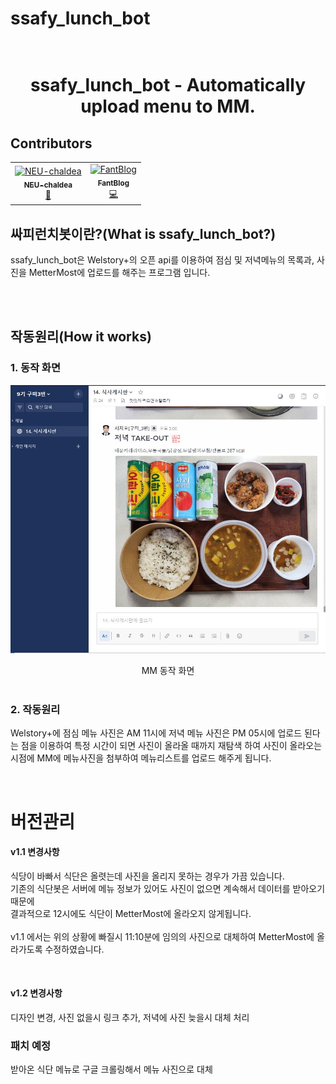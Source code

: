 # ssafy_lunch_bot

<h1 align="center">
  <br>
  ssafy_lunch_bot - Automatically upload menu to MM.
  <br>
</h1>

## Contributors

<table>
  <tbody>
    <tr>
      <td align="center"><a href="https://github.com/NEU-chaldea"><img src="https://avatars.githubusercontent.com/u/96049463?v=4?s=100" width="100px;" alt="NEU-chaldea"/><br /><sub><b>NEU-chaldea</b></sub></a><br /><a href="#maintenance-flaxinger" title="Maintenance">🚧</a></td>
      <td align="center"><a href="https://github.com/FantBlog"><img src="https://avatars.githubusercontent.com/u/115213236?v=4?s=100" width="100px;" alt="FantBlog"/><br /><sub><b>FantBlog</b></sub></a><br /><a href="https://github.com/BaekjoonHub/BaekjoonHub/commits?author=cokemania2" title="Code">💻</a></td>    </tr>
  </tbody>
</table>

<!--- 소개 --->

## 싸피런치봇이란?(What is ssafy_lunch_bot?)

<p>
  ssafy_lunch_bot은 Welstory+의 오픈 api를 이용하여 점심 및 저녁메뉴의 목록과, 사진을 MetterMost에 업로드를 해주는 프로그램 입니다.<br/>
</p>
<br />
<br />

<!--- 작동 원리 --->

## 작동원리(How it works)

### 1. 동작 화면

![](assets/images/sample.jpg)

<div align="center">MM 동작 화면</div>
<br/>

### 2. 작동원리

<p>
Welstory+에 점심 메뉴 사진은 AM 11시에 저녁 메뉴 사진은 PM 05시에 업로드 된다는 점을 이용하여 특정 시간이 되면 사진이 올라올 때까지 재탐색 하여 사진이 올라오는 시점에 MM에 메뉴사진을 첨부하여 메뉴리스트를 업로드 해주게 됩니다.
</p>
<br>


# 버전관리
#### v1.1 변경사항
<p> 식당이 바빠서 식단은 올렷는데 사진을 올리지 못하는 경우가 가끔 있습니다.<br>
기존의 식단봇은 서버에 메뉴 정보가 있어도 사진이 없으면 계속해서 데이터를 받아오기 때문에<br>
결과적으로 12시에도 식단이 MetterMost에 올라오지 않게됩니다.<br><br>
v1.1 에서는 위의 상황에 빠질시 11:10분에 임의의 사진으로 대체하여
MetterMost에 올라가도록 수정하였습니다.  </p><br>


#### v1.2 변경사항
<p> 디자인 변경, 사진 없을시 링크 추가, 저녁에 사진 늦을시 대체 처리  </p>

### 패치 예정
<P> 받아온 식단 메뉴로 구글 크롤링해서 메뉴 사진으로 대체</P>